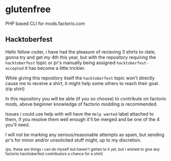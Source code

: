 # glutenfree
PHP based CLI for mods.factorio.com

## Hacktoberfest

Hello fellow coder, i have had the pleasure of recieving 3 shirts to-date, gonna try and get my 4th this year, but with the repository requiring the `hacktoberfest` topic or pr's manually being assigned `hacktoberfest-accepted` it has become a little trickier.

While giving this repository itself the `hacktoberfest` topic won't directly cause me to receive a shirt, it might help some others to reach their goal. (rip shirt)

In this repository you will be able (if you so choose) to contribute on factorio mods, above beginner knowledge of factorio modding is recommended.

Issues i could use help with will have the `Help wanted` label attached to them, if you resolve them well enough it'll be merged and be one of the 4 you'll need.

I will not be marking any serious/reasonable attempts as spam, but sending pr's for minor and/or unsolicited stuff might, up to my discretion.

<sub>(ps, these are things i can do myself but haven't gotten to it yet, but i wished to give any factorio hacktoberfest contributors a chance for a shirt)</sub>
